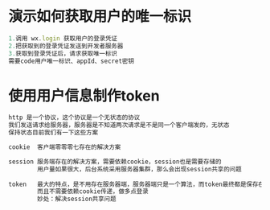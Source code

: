 # 演示如何获取用户的唯一标识

```js
1.调用 wx.login 获取用户的登录凭证
2.把获取到的登录凭证发送到开发者服务器
3.获取到登录凭证后，请求获取唯一标识
需要code用户唯一标识、appId、secret密钥

```



# 使用用户信息制作token

```js
http 是一个协议，这个协议是一个无状态的协议
我们发送请求给服务器，服务器是不知道两次请求是不是同一个客户端发的，无状态
保持状态目前我们有一下这些方案

cookie	客户端零零零七存在的解决方案

session	服务端存在的解决方案，需要依赖cookie，session也是需要存储的
		用户量如果很大，后台系统采用服务器集群，那么会出现session共享的问题
        
token	最大的特点，是不用存在服务器端，服务器端只是一个算法，而token最终都是保存在客户端，
		而且不需要依赖cookie传递，做多点登录
        妙处：解决session共享问题
```


































































